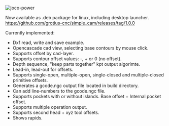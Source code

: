 ![joco-power](https://user-images.githubusercontent.com/44880102/126598963-eb5e78d0-e62d-4cf1-8585-2610579a28bb.jpg)

Now available as .deb package for linux, including desktop launcher.
https://github.com/grotius-cnc/simple_cam/releases/tag/1.0.0

Currently implemented:

- Dxf read, write and save example.
- Opencascade cad view, selecting base contours by mouse click.
- Supports offset by cad-layer.
- Supports contour offset values: -, + or 0 (no offset).
- Depth sequence, "keep parts together" kpt output algorimte.
- Lead-in, lead-out for offsets.
- Supports single-open, multiple-open, single-closed and multiple-closed primitive offsets.
- Generates a gcode.ngc output file located in build directory.
- Can add line-numbers to the gcode.ngc file.
- Supports pockets with or without islands. Base offset + Internal pocket offset.
- Supports multiple operation output.
- Supports second head + xyz tool offsets.
- Shows rapids.


